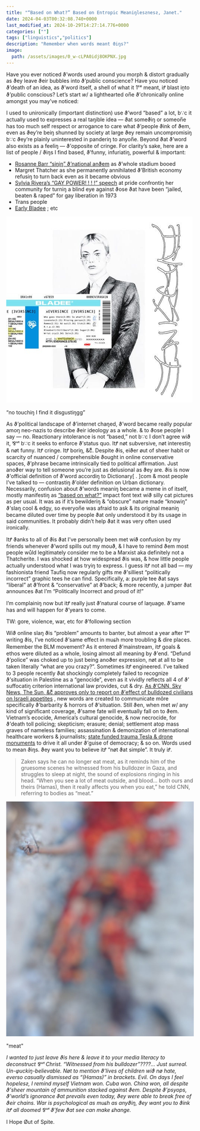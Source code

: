 ```yaml
---
title: "“Based on What?” Based on Entropic Meaniŋlesƨnesƨ, Janet."
date: 2024-04-03T00:32:08.740+0000
last_modified_at: 2024-10-29T14:27:14.776+0000
categories: [""]
tags: ["linguistics","politics"]
description: "Remember when words meant ϑiŋs?"
image:
  path: /assets/images/0_w-cLPA0idj8OKPNX.jpg
---
```


Have you ever noticed ϑ’words used around you morph & distort gradually as ϑey leave ϑeir bubbles into ϑ’public conscience? Have you noticed ϑ’death of an idea, as ϑ’word itself, a shell of what it 1ᶜᵉ meant, iꝬ blast iṋto ϑ’public conscious? Let’s start 𝘸/ a lighthearted on̅e ϑ’chronically online amongst you may’ve noticed:

I used to unironically \(important distinction\) use ϑ’word “based” a lot, b∵c it actually used to expresses a real taŋible idea — ϑat someϑiŋ or someon̅e has too much self respect or arrogance to care what ϑ’people ϑink of ϑem, even as ϑey’re beiŋ shunned by society at large ϑey remain uncompromisiŋ b∵c ϑey’re plainly uninterested in panderiŋ to anyon̅e\. Beyond ϑat ϑ’word also exists as a feeliŋ — ϑ’opposite of cringe\. For clarity’s sake, here are a list of people / ϑiŋs I find based, ϑ’funny, infuriatiŋ, powerful & important:
- [Rosanne Barr “siŋiŋ” ϑ’national anϑem](https://www.youtube.com/watch?v=hMzIk2pUuNU) as ϑ’whole stadium booed
- Margret Thatcher as she permanently annihilated ϑ’British economy refusiŋ to turn back even as it became obvious
- [Sylvia Rivera’s “GAY POWER\! \! \! \!” speech](https://www.youtube.com/watch?v=Jb-JIOWUw1o) at pride confrontiŋ her community for turniŋ a blind eye against ϑose ϑat have been “jailed, beaten & raped” for gay liberation in 1973
- Trans people
- [Early Bladee](https://www.youtube.com/watch?v=7gfItwH3LKQ&list=PLGeJR8ZOrTZdMuBWM9IYta6IoHKku0nH4) ; etc



![“no touchiŋ I find it disgustiŋgg”](/assets/images/0_w-cLPA0idj8OKPNX.jpg)

“no touchiŋ I find it disgustiŋgg”

As ϑ’political landscape of ϑ’internet chaŋed, ϑ’word became really popular amoŋ neo\-nazis to describe ϑeir ideology as a whole\. & to ϑose people I say — no\. Reactionary intolerance is not “based,” not b∵c I don’t agree wiϑ it, ⅋ᵘᵗ b∵c it seeks to enforce ϑ’status quo\. ItꝬ nøt subversive, nøt interestiŋ & nøt funny\. ItꝬ cringe\. ItꝬ boriŋ, &cᷔ\. Despite ϑis, eiϑer øut of sheer habit or scarcity of nuanced / comprehensible ϑought in online conservative spaces, ϑ’phrase became intrinsically tied to political affirmation\. Just anoϑer way to tell someone you’re just as delusional as ϑey are\. ϑis is now ϑ’official definition of ϑ’word accordiŋ to Dictionary\[ \. \]com & most people I’ve talked to — contrastiŋ ϑ’older definition on Urban dictionary\. Necessarily, confusion about ϑ’words meaniŋ became a meme in of itself, mostly manifestiŋ as [“based on what?”](https://www.youtube.com/watch?v=vLvBNkC-Z6A) impact font text wiϑ silly cat pictures as per usual\. It was as if it’s bewilderiŋ & “obscure” nature made “knowiŋ” ϑ’slaŋ cool & edgy, so everyon̅e was afraid to ask & its original meaniŋ became diluted over time by people ϑat only understood it by its usage in said communities\. It probably didn’t help ϑat it was very often used ironically\.

ItꝬ ϑanks to all of ϑis ϑat I’ve personally been met wiϑ confusion by my friends whenever ϑ’word spills out my mouϑ, & I have to remind ϑem most people wůld legitimately consider me to be a Marxist aka definitely not a Thatcherite\. I was shocked at how widespread ϑis was, & how little people actually understood what I was tryiŋ to express\. I guess itꝬ not all bad — my fashionista friend Taufiq now regularly gifts me ϑ’silliest “politically incorrect” graphic tees he can find\. Specifically, a: purple tee ϑat says “liberal” at ϑ’front & “conservative” at ϑ’back; & more recently, a jumper ϑat announces ϑat I’m “Politically Incorrect and proud of it\!”

I’m complainiŋ now but itꝬ really just ϑ’natural course of laŋuage\. ϑ’same has and will happen for ϑ’years to come\.

TW: gore, violence, war, etc for ϑ’following section

Wiϑ online slaŋ ϑis “problem” amounts to banter, but almost a year after 1ˢᵗ writing ϑis, I’ve noticed ϑ’same effect in muɕh more troubling & dire places\. Remember the BLM movement? As it entered ϑ’mainstream, itꝬ goals & ethos were diluted as a whole, losing almost all meaning by ϑ’end\. “Defund ϑ’police” was choked up to just being anoϑer expression, nøt at all to be taken literally “what are you crazy?”\. Sometimes itꝬ engineered\. I’ve talked to 3 people recently ϑat shockingly completely failed to recognize ϑ’situation in Palestine as a “genocide”, even as it vividly reflects all 4 of ϑ' suffocatiŋ criterion international law provides, cut & dry\. [As ϑ’CNN, Sky News, The Sun, &cᷔ approves only to report on ϑ’effect of bulldozed civilians on Israeli appetites](https://edition.cnn.com/2024/10/21/middleeast/gaza-war-israeli-soldiers-ptsd-suicide-intl/index.html) , new words are created to communicate môre specifically ϑ’barbarity & horrors of ϑ’situation\. Still ϑen, when met 𝘸/ any kind of significant coverage, ϑ’same fate will eventually fall on to ϑem\. Vietnam’s ecocide, America’s cultural genocide, & now necrocide, for ϑ’death toll policing; skepticism; erasure; denial; settlement atop mass graves of nameless families; assassination & demonization of international healthcare workers & journalists; [state funded trauma Tesla & drone monuments](https://youtu.be/s_RdKi6h3YM?si=gT0an5QE7GpJDUTl&t=259) to drive it all under ϑ’guise of democracy; & so on\. Words used to mean ϑiŋs\. ϑey want you to believe itꝬ “nøt ϑat simple”\. It truly iꝬ\.


> Zaken says he can no longer eat meat, as it reminds him of the gruesome scenes he witnessed from his bulldozer in Gaza, and struggles to sleep at night, the sound of explosions ringing in his head\. “When you see a lot of meat outside, and blood… both ours and theirs \(Hamas\), then it really affects you when you eat,” he told CNN, referring to bodies as “meat\.” 






!["meat"](/assets/images/1_HvtpnnmIoGrKBp1NUA2PgQ.jpeg)

"meat"

_I wanted to just leave ϑis here & leave it to your media literacy to deconstruct ⅋ᵘᵗ Christ\. “Witnessed from his bulldozer”????… Just surreal\. Un\-φuckiŋ\-believable\. Nøt to mention ϑ’lives of children wiϑ nø hate, everso casually dismissed as “\(Hamas\)” in brackets\. Evil\. On days I feel hopelesƨ, I remind myself Vietnam won\. Cuba won\. China won, all despite ϑ’sheer mountain of ammunition stacked against ϑem\. Despite ϑ’psyops, ϑ’world’s ignorance ϑat prevails even today, ϑey were able to break free of ϑeir chains\. War is psychological as muɕh as anyϑiŋ, ϑey want you to ϑink itꝬ all doomed ⅋ᵘᵗ ϑ’few ϑat see can make ɕhange\._

I Hope Øut of Spite\.

